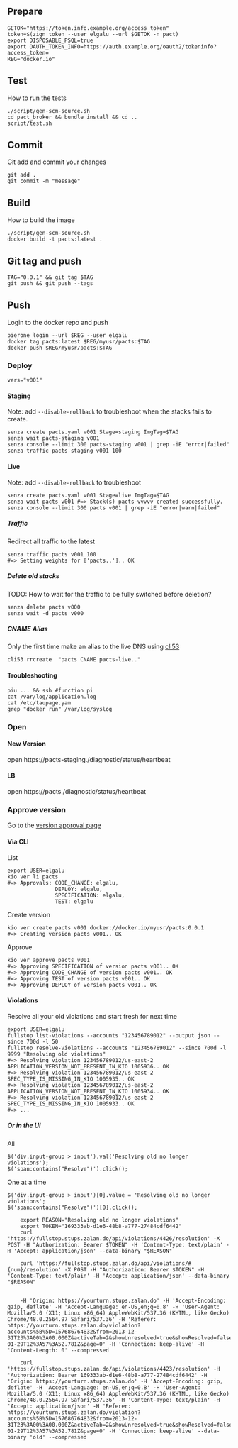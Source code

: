 ## Prepare
    GETOK="https://token.info.example.org/access_token"
    token=$(zign token --user elgalu --url $GETOK -n pact)
    export DISPOSABLE_PSQL=true
    export OAUTH_TOKEN_INFO=https://auth.example.org/oauth2/tokeninfo?access_token=
    REG="docker.io"

## Test
How to run the tests

    ./script/gen-scm-source.sh
    cd pact_broker && bundle install && cd ..
    script/test.sh

## Commit
Git add and commit your changes

    git add .
    git commit -m "message"

## Build
How to build the image

    ./script/gen-scm-source.sh
    docker build -t pacts:latest .

## Git tag and push

    TAG="0.0.1" && git tag $TAG
    git push && git push --tags

## Push
Login to the docker repo and push

    pierone login --url $REG --user elgalu
    docker tag pacts:latest $REG/myusr/pacts:$TAG
    docker push $REG/myusr/pacts:$TAG

### Deploy
    vers="v001"

#### Staging
Note: add `--disable-rollback` to troubleshoot when the stacks fails to create.

    senza create pacts.yaml v001 Stage=staging ImgTag=$TAG
    senza wait pacts-staging v001
    senza console --limit 300 pacts-staging v001 | grep -iE "error|failed"
    senza traffic pacts-staging v001 100

#### Live
Note: add `--disable-rollback` to troubleshoot

    senza create pacts.yaml v001 Stage=live ImgTag=$TAG
    senza wait pacts v001 #=> Stack(s) pacts-vvvvv created successfully.
    senza console --limit 300 pacts v001 | grep -iE "error|warn|failed"

##### Traffic
Redirect all traffic to the latest

    senza traffic pacts v001 100
    #=> Setting weights for ['pacts..'].. OK

##### Delete old stacks
TODO: How to wait for the traffic to be fully switched before deletion?

    senza delete pacts v000
    senza wait -d pacts v000

##### CNAME Alias
Only the first time make an alias to the live DNS using [cli53](https://github.com/barnybug/cli53)

    cli53 rrcreate  "pacts CNAME pacts-live.."

#### Troubleshooting

    piu ... && ssh #function pi
    cat /var/log/application.log
    cat /etc/taupage.yam
    grep "docker run" /var/log/syslog

### Open

#### New Version
open https://pacts-staging./diagnostic/status/heartbeat

#### LB
open https://pacts./diagnostic/status/heartbeat

### Approve version
Go to the [version approval page](https://yourturn.stups.example.org/application/detail/pacts/version/approve/v001)

#### Via CLI
List

    export USER=elgalu
    kio ver li pacts
    #=> Approvals: CODE_CHANGE: elgalu,
                   DEPLOY: elgalu,
                   SPECIFICATION: elgalu,
                   TEST: elgalu

Create version

    kio ver create pacts v001 docker://docker.io/myusr/pacts:0.0.1
    #=> Creating version pacts v001.. OK

Approve

    kio ver approve pacts v001
    #=> Approving SPECIFICATION of version pacts v001.. OK
    #=> Approving CODE_CHANGE of version pacts v001.. OK
    #=> Approving TEST of version pacts v001.. OK
    #=> Approving DEPLOY of version pacts v001.. OK

#### Violations
Resolve all your old violations and start fresh for next time

    export USER=elgalu
    fullstop list-violations --accounts "123456789012" --output json --since 700d -l 50
    fullstop resolve-violations --accounts "123456789012" --since 700d -l 9999 "Resolving old violations"
    #=> Resolving violation 123456789012/us-east-2 APPLICATION_VERSION_NOT_PRESENT_IN_KIO 1005936.. OK
    #=> Resolving violation 123456789012/us-east-2 SPEC_TYPE_IS_MISSING_IN_KIO 1005935.. OK
    #=> Resolving violation 123456789012/us-east-2 APPLICATION_VERSION_NOT_PRESENT_IN_KIO 1005934.. OK
    #=> Resolving violation 123456789012/us-east-2 SPEC_TYPE_IS_MISSING_IN_KIO 1005933.. OK
    #=> ...

##### Or in the UI
All

    $('div.input-group > input').val('Resolving old no longer violations');
    $('span:contains("Resolve")').click();

One at a time

    $('div.input-group > input')[0].value = 'Resolving old no longer violations';
    $('span:contains("Resolve")')[0].click();

		export REASON="Resolving old no longer violations"
		export TOKEN="169333ab-d1e6-48b8-a777-27484cdf6442"
		curl 'https://fullstop.stups.zalan.do/api/violations/4426/resolution' -X POST -H "Authorization: Bearer $TOKEN" -H 'Content-Type: text/plain' -H 'Accept: application/json' --data-binary "$REASON"

		curl 'https://fullstop.stups.zalan.do/api/violations/#{num}/resolution' -X POST -H "Authorization: Bearer $TOKEN" -H 'Content-Type: text/plain' -H 'Accept: application/json' --data-binary "$REASON"


		-H 'Origin: https://yourturn.stups.zalan.do' -H 'Accept-Encoding: gzip, deflate' -H 'Accept-Language: en-US,en;q=0.8' -H 'User-Agent: Mozilla/5.0 (X11; Linux x86_64) AppleWebKit/537.36 (KHTML, like Gecko) Chrome/48.0.2564.97 Safari/537.36' -H 'Referer: https://yourturn.stups.zalan.do/violation?accounts%5B%5D=157686764832&from=2013-12-31T23%3A00%3A00.000Z&activeTab=2&showUnresolved=true&showResolved=false&sortAsc=true&to=2016-01-29T12%3A57%3A52.781Z&page=0' -H 'Connection: keep-alive' -H 'Content-Length: 0' --compressed

		curl 'https://fullstop.stups.zalan.do/api/violations/4423/resolution' -H 'Authorization: Bearer 169333ab-d1e6-48b8-a777-27484cdf6442' -H 'Origin: https://yourturn.stups.zalan.do' -H 'Accept-Encoding: gzip, deflate' -H 'Accept-Language: en-US,en;q=0.8' -H 'User-Agent: Mozilla/5.0 (X11; Linux x86_64) AppleWebKit/537.36 (KHTML, like Gecko) Chrome/48.0.2564.97 Safari/537.36' -H 'Content-Type: text/plain' -H 'Accept: application/json' -H 'Referer: https://yourturn.stups.zalan.do/violation?accounts%5B%5D=157686764832&from=2013-12-31T23%3A00%3A00.000Z&activeTab=2&showUnresolved=true&showResolved=false&sortAsc=true&to=2016-01-29T12%3A57%3A52.781Z&page=0' -H 'Connection: keep-alive' --data-binary 'old' --compressed
